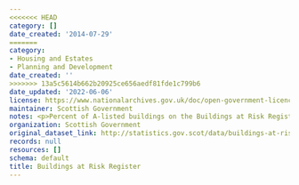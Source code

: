 ```yaml
---
<<<<<<< HEAD
category: []
date_created: '2014-07-29'
=======
category:
- Housing and Estates
- Planning and Development
date_created: ''
>>>>>>> 13a5c5614b662b20925ce656aedf81fde1c799b6
date_updated: '2022-06-06'
license: https://www.nationalarchives.gov.uk/doc/open-government-licence/version/3/
maintainer: Scottish Government
notes: <p>Percent of A-listed buildings on the Buildings at Risk Register (BARR)</p>
organization: Scottish Government
original_dataset_link: http://statistics.gov.scot/data/buildings-at-risk-register
records: null
resources: []
schema: default
title: Buildings at Risk Register
---
```

